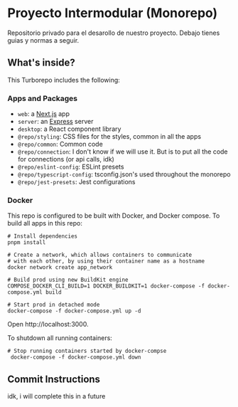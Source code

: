 # Proyecto Intermodular (Monorepo)

Repositorio privado para el desarollo de nuestro proyecto. Debajo tienes guias y normas a seguir.

## What's inside?

This Turborepo includes the following:

### Apps and Packages

- `web`: a [Next.js](https://nextjs.org/) app
- `server`: an [Express](https://expressjs.com/) server
- `desktop`: a React component library
- `@repo/styling`: CSS files for the styles, common in all the apps
- `@repo/common`: Common code
- `@repo/connection`: I don't know if we will use it. But is to put all the code for connections (or api calls, idk)
- `@repo/eslint-config`: ESLint presets
- `@repo/typescript-config`: tsconfig.json's used throughout the monorepo
- `@repo/jest-presets`: Jest configurations

### Docker

This repo is configured to be built with Docker, and Docker compose. To build all apps in this repo:

```
# Install dependencies
pnpm install

# Create a network, which allows containers to communicate
# with each other, by using their container name as a hostname
docker network create app_network

# Build prod using new BuildKit engine
COMPOSE_DOCKER_CLI_BUILD=1 DOCKER_BUILDKIT=1 docker-compose -f docker-compose.yml build

# Start prod in detached mode
docker-compose -f docker-compose.yml up -d
```

Open http://localhost:3000.

To shutdown all running containers:

```
# Stop running containers started by docker-compse
 docker-compose -f docker-compose.yml down
```

## Commit Instructions

idk, i will complete this in a future